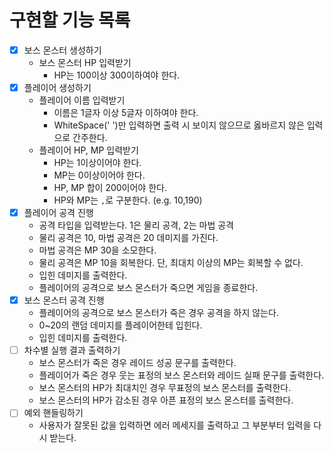 # 구현할 기능 목록

- [x] 보스 몬스터 생성하기
  - 보스 몬스터 HP 입력받기
    - HP는 100이상 300이하여야 한다.
- [x] 플레이어 생성하기
  - 플레이어 이름 입력받기
    - 이름은 1글자 이상 5글자 이하여야 한다.
    - WhiteSpace(' ')만 입력하면 출력 시 보이지 않으므로 옳바르지 않은 입력으로 간주한다.
  - 플레이어 HP, MP 입력받기
    - HP는 1이상이어야 한다.
    - MP는 0이상이어야 한다.
    - HP, MP 합이 200이어야 한다.
    - HP와 MP는 `,`로 구분한다. (e.g. 10,190)
- [x] 플레이어 공격 진행
  - 공격 타입을 입력받는다. 1은 물리 공격, 2는 마법 공격 
  - 물리 공격은 10, 마법 공격은 20 데미지를 가진다.
  - 마법 공격은 MP 30을 소모한다.
  - 물리 공격은 MP 10을 회복한다. 단, 최대치 이상의 MP는 회복할 수 없다.
  - 입힌 데미지를 출력한다.
  - 플레이어의 공격으로 보스 몬스터가 죽으면 게임을 종료한다.
- [x] 보스 몬스터 공격 진행
  - 플레이어의 공격으로 보스 몬스터가 죽은 경우 공격을 하지 않는다.
  - 0~20의 랜덤 데미지를 플레이어한테 입힌다.
  - 입힌 데미지를 출력한다.
- [ ] 차수별 실행 결과 출력하기
  - 보스 몬스터가 죽은 경우 레이드 성공 문구를 출력한다.
  - 플레이어가 죽은 경우 웃는 표정의 보스 몬스터와 레이드 실패 문구를 출력한다.
  - 보스 몬스터의 HP가 최대치인 경우 무표정의 보스 몬스터를 출력한다.
  - 보스 몬스터의 HP가 감소된 경우 아픈 표정의 보스 몬스터를 출력한다.
- [ ] 예외 핸들링하기
  - 사용자가 잘못된 값을 입력하면 에러 메세지를 출력하고 그 부분부터 입력을 다시 받는다.
